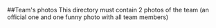 ##Team's photos
This directory must contain 2 photos of the team (an official one and one funny photo with all team members)
